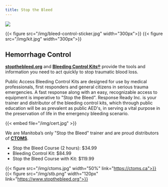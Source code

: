 ```yaml
---
title: Stop the Bleed
---
```


![](/img/stop-the-bleed-poster.jpg)

{{< figure src="/img/bleed-control-sticker.jpg" width="300px">}}
{{< figure src="/img/kit.jpg" width="300px">}}

## Hemorrhage Control


**[stopthebleed.org](https://www.stopthebleed.org)** and **[Bleeding Control
Kits®](https://deepwaterhappy.com/2019/04/11/finding-a-good-bleeding-control-kit-for-your-office-or-classroom/)**
 provide the tools and information you need to act quickly to stop
traumatic blood loss.

Public Access Bleeding Control Kits are designed for use by medical
professionals, first responders and general citizens in serious trauma
emergencies. A fast response along with an easy, recognizable access
to equipment is imperative to "Stop the Bleed".  Response Ready Inc. is
your trainer and distributor of the bleeding control kits, which through
public education will be as prevalent as public AED's, in serving a vital
purpose in the preservation of life in the emergency bleeding scenario.

{{< embed file="/img/cert.jpg" >}}

We are Manitoba’s only "Stop the Bleed" trainer and are proud distributors
of **[CTOMS](https://ctoms.ca)**.

- Stop the Bleed Course (2 hours): $34.99
- Bleeding Control Kit: $84.99
- Stop the Bleed Course with Kit: $119.99

{{< figure src="/img/ctoms.jpg" width="50%" link="https://ctoms.ca">}}
{{< figure src="/img/stb.png" width="120px" link="https://www.stopthebleed.org">}}
